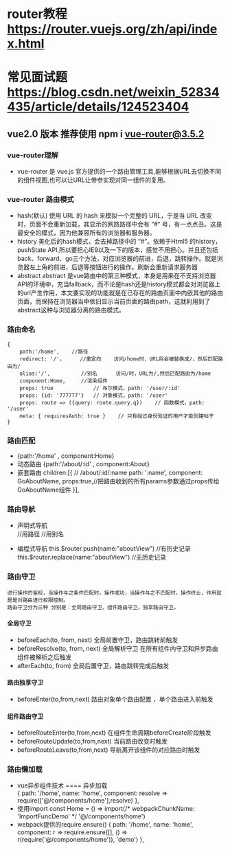 # router教程 https://router.vuejs.org/zh/api/index.html
# 常见面试题 https://blog.csdn.net/weixin_52834435/article/details/124523404

## vue2.0 版本 推荐使用 npm i vue-router@3.5.2

### vue-router理解
- vue-router 是 vue.js 官方提供的一个路由管理工具,能够根据URL去切换不同的组件视图,也可以让URL让带参实现对同一组件的复用。

### vue-router 路由模式
- hash(默认)
    使用 URL 的 hash 来模拟一个完整的 URL，于是当 URL 改变时，页面不会重新加载，其显示的网路路径中会有 “#” 号，有一点点丑。这是最安全的模式，因为他兼容所有的浏览器和服务器。
- history
    美化后的hash模式，会去掉路径中的 “#”。依赖于Html5 的history，pushState API,所以要担心IE9以及一下的版本，感觉不用担心。并且还包括back、forward、go三个方法，对应浏览器的前进，后退，跳转操作。就是浏览器左上角的前进、后退等按钮进行的操作。刷新会重新请求服务器
- abstract 
    abstract 是vue路由中的第三种模式，本身是用来在不支持浏览器API的环境中，充当fallback，而不论是hash还是history模式都会对浏览器上的url产生作用，本文要实现的功能就是在已存在的路由页面中内嵌其他的路由页面，而保持在浏览器当中依旧显示当前页面的路由path，这就利用到了abstract这种与浏览器分离的路由模式。
### 路由命名
    {
        path:'/home',    //路径
        redirect: '/'，     //重定向    访问/home时，URL将会被替换成/，然后匹配路由为/
        alias:'/',          //别名      访问/时，URL为/,然后匹配路由为/home
        component:Home,     //渲染组件 
        props: true             // 布尔模式，path: '/user/:id'
        props: {id: '777777'}   // 对象模式，path: '/user'
        props: route => ({query: route.query.q})    // 函数模式，path: '/user'
        meta: { requiresAuth: true }    // 只有经过身份验证的用户才能创建帖子
    }

### 路由匹配
-    {path:'/home' , component:Home}
- 动态路由    {path:'/about/:id' , component:About}
- 嵌套路由    children:[{
                    // /about/:id/:name
                    path: ':name',
                    component: GoAboutName,
                    props:true,//把路由收到的所有params参数通过props传给GoAboutName组件
                }],

### 路由导航
- 声明式导航    
    <router-link :to="/about/123">      //用路径
    <router-link :to="{name: 'about', params?: {id: 'test'}}">   //用别名

- 编程式导航
    this.$router.push(name:"aboutView")            //有历史记录
    this.$router.replace(name:"aboutView")         //无历史记录

### 路由守卫
    进行操作的鉴权，当操作与之条件匹配时，操作成功，当操作与之不匹配时，操作终止，作用就是是对路由进行权限控制。
    路由守卫分为三种 分别是：全局路由守卫、组件路由守卫、独享路由守卫。
#### 全局守卫
-   beforeEach(to, from, next) 全局前置守卫，路由跳转前触发
-   beforeResolve(to, from, next) 全局解析守卫 在所有组件内守卫和异步路由组件被解析之后触发
-   afterEach(to, from) 全局后置守卫，路由跳转完成后触发

#### 路由独享守卫
-   beforeEnter(to,from,next) 路由对象单个路由配置 ，单个路由进入前触发

#### 组件路由守卫
-   beforeRouteEnter(to,from,next)  在组件生命周期beforeCreate阶段触发
-   beforeRouteUpdate(to,from,next) 当前路由改变时触发
-   beforeRouteLeave(to,from,next)  导航离开该组件的对应路由时触发

### 路由懒加载
- vue异步组件技术 ==== 异步加载  
    { path: '/home', name: 'home', component: resolve => require(['@/components/home'],resolve) },
- 使用import
    const Home = () => import(/* webpackChunkName: 'ImportFuncDemo' */ '@/components/home')
- webpack提供的require.ensure() 
    { path: '/home', name: 'home', component: r => require.ensure([], () => r(require('@/components/home')), 'demo') },